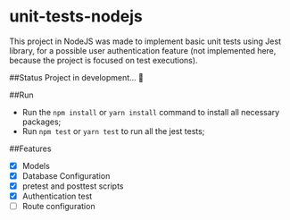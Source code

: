 # unit-tests-nodejs
This project in NodeJS was made to implement basic unit tests using Jest library, for a possible user authentication feature (not implemented here, because the project is focused on test executions).

##Status
Project in development... :rocket:

##Run
- Run the `npm install` or `yarn install` command to install all necessary packages;
- Run `npm test` or `yarn test` to run all the jest tests;

##Features
- [x] Models
- [x] Database Configuration
- [x] pretest and posttest scripts
- [x] Authentication test
- [ ] Route configuration
